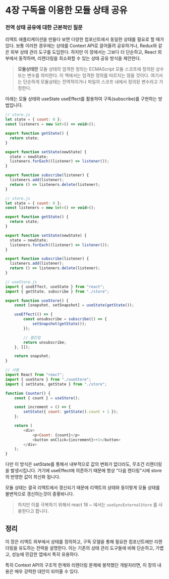 # 4장 구독을 이용한 모듈 상태 공유

### 전역 상태 공유에 대한 근본적인 질문

리액트 애플리케이션을 만들다 보면 다양한 컴포넌트에서 동일한 상태를 필요로 할 때가 있다. 보통 이러한 경우에는 상태를 Context API로 끌어올려 공유하거나, Redux와 같은 외부 상태 관리 도구를 도입한다. 하지만 이 장에서는 그보다 더 단순하고, React 외부에서 동작하며, 리렌더링을 최소화할 수 있는 상태 공유 방식을 제안한다.

> <b>모듈상태란</b>
> 모듈 상태의 엄격한 정의는 ECMAScript 모듈 스코프에 정의된 상수 또는 변수를 의미한다. 이 책에서는 엄격한 정의를 따르지는 않을 것이다. 여기서는 단순하게 모듈상태는 전역적이거나 파일의 스코프 내에서 정의된 변수라고 가정한다.

아래는 모듈 상태와 useState useEffect를 활용하여 구독(subscribe)를 구현하는 방법입니다.

```js
// store.js
let state = { count: 0 };
const listeners = new Set<() => void>();

export function getState() {
  return state;
}

export function setState(newState) {
  state = newState;
  listeners.forEach((listener) => listener());
}

export function subscribe(listener) {
  listeners.add(listener);
  return () => listeners.delete(listener);
}
```

```js
// store.js
let state = { count: 0 };
const listeners = new Set<() => void>();

export function getState() {
  return state;
}

export function setState(newState) {
  state = newState;
  listeners.forEach((listener) => listener());
}

export function subscribe(listener) {
  listeners.add(listener);
  return () => listeners.delete(listener);
}
```

```js
// useStore.js
import { useEffect, useState } from "react";
import { getState, subscribe } from "./store";

export function useStore() {
	const [snapshot, setSnapshot] = useState(getState());

	useEffect(() => {
		const unsubscribe = subscribe(() => {
			setSnapshot(getState());
		});

		// 클린업
		return unsubscribe;
	}, []);

	return snapshot;
}
```

```js
// 사용
import React from "react";
import { useStore } from "./useStore";
import { setState, getState } from "./store";

function Counter() {
	const { count } = useStore();

	const increment = () => {
		setState({ count: getState().count + 1 });
	};

	return (
		<div>
			<p>Count: {count}</p>
			<button onClick={increment}>+1</button>
		</div>
	);
}
```

다만 이 방식은 setState를 통해서 내부적으로 값의 변화가 없더라도, 무조건 리렌더링을 발생시킵니다.
거기에 useEffect에 의존하기 때문에 항상 "다음 렌더링"시에 store의 반영한 값이 최신화 됩니다.

모듈 상태는 결국 리액트에서 갱신되기 때문에 리액트의 상태와 동이랗게 모듈 상태를 불변적으로 갱신하는것이 중욯바니다.

> 하지만 이를 극복하기 위해서 react 18 ~ 에서는 `useSyncExternalStore` 를 사용한다고 합니다.

## 정리

이 장은 리액트 외부에서 상태를 정의하고, 구독 모델을 통해 필요한 컴포넌트에만 리렌더링을 유도하는 전략을 설명한다. 이는 기존의 상태 관리 도구들에 비해 단순하고, 가볍고, 성능에 민감한 앱에서 특히 유용하다.

특히 Context API의 구조적 한계와 리렌더링 문제에 봉착했던 개발자라면, 이 장의 내용은 매우 강력한 대안이 되어줄 수 있다.
